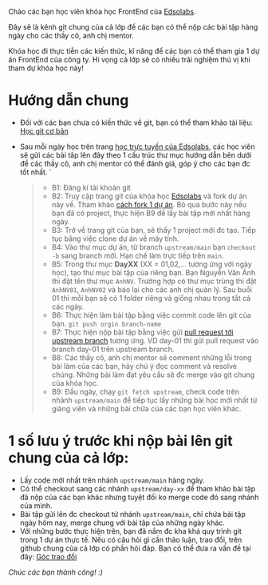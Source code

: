 Chào các bạn học viên khóa học FrontEnd của [Edsolabs](https://edsolabs.com/).

Đây sẽ là kênh git chung của cả lớp để các bạn có thể nộp các bài tập hàng ngày cho các thầy cô, anh chị mentor.

Khóa học đi thực tiễn các kiến thức, kĩ năng để các bạn có thể tham gia 1 dự án FrontEnd của công ty. Hi vọng cả lớp sẽ có nhiều trải nghiệm thú vị khi tham dự khóa học này!

# Hướng dẫn chung

- Đối với các bạn chưa có kiến thức về git, bạn có thể tham khảo tài liệu: [Học git cơ bản](https://backlog.com/git-tutorial/vn/)
- Sau mỗi ngày học trên trang [học trực tuyến của Edsolabs](https://elearning.edsolabs.com/), các học viên sẽ gửi các bài tâp lên đây theo 1 cấu trúc thư mục hướng dẫn bên dưới để các thầy cô, anh chị mentor có thể đánh giá, góp ý cho các bạn đc tốt nhất.
  `

  > - B1: Đăng kí tài khoản git
  > - B2: Truy cập trang git của khóa học [Edsolabs](https://github.com/viehaed/edsolabs-fe) và fork dự án này về. Tham khảo [cách fork 1 dự án](https://docs.github.com/en/get-started/quickstart/fork-a-repo). Bỏ qua bước này nếu bạn đã có project, thực hiện B9 để lấy bài tập mới nhất hàng ngày.
  > - B3: Trở về trang git của bạn, sẽ thấy 1 project mới đc tạo. Tiếp tục bằng việc clone dự án về máy tính.
  > - B4: Vào thư mục dự án, từ branch `upstream/main` bạn `checkout -b` sang branch mới. Hạn chế làm trực tiếp trên `main`.
  > - B5: Trong thư mục **DayXX** (XX = 01,02,... tương ứng với ngày học), tạo thư mục bài tập của riêng bạn. Bạn Nguyễn Văn Ánh thì đặt tên thư mục `AnhNV`. Trường hợp có thư mục trùng thì đặt `AnhNV01`, `AnhNV02` và báo lại cho các anh chị quản lý. Sau buổi 01 thì mỗi bạn sẽ có 1 folder riêng và giống nhau trong tất cả các ngày.
  > - B6: Thực hiện làm bài tập bằng việc commit code lên git của bạn. `git push orgin branch-name`
  > - B7: Thực hiện nộp bài tập bằng việc gửi [pull request tới upstream branch](https://docs.github.com/en/github/collaborating-with-pull-requests/proposing-changes-to-your-work-with-pull-requests/creating-a-pull-request-from-a-fork) tương ứng. VD day-01 thì gửi pull request vào branch day-01 trên upstream branch.
  > - B8: Các thầy cô, anh chị mentor sẽ comment những lỗi trong bài làm của các bạn, hãy chú ý đọc comment và resolve chúng. Những bài làm đạt yêu cầu sẽ đc merge vào git chung của khóa học.
  > - B9: Đầu ngày, chạy `git fetch upstream`, check code trên nhánh `upstream/main` để tiếp tục lấy những bài học mới nhất từ giảng viên và những bài chữa của các bạn học viên khác.

# 1 số lưu ý trước khi nộp bài lên git chung của cả lớp:

- Lấy code mới nhất trên nhánh `upstream/main` hàng ngày.
- Có thể checkout sang các nhánh `upstream/day-xx` để tham khảo bài tập đã nộp của các bạn khác nhưng tuyệt đối ko merge code đó sang nhánh của mình.
- Bài tập gửi lên đc checkout từ nhánh `upstream/main`, chỉ chứa bài tập ngày hôm nay, merge chung với bài tập của những ngày khác.
- Với những bước thực hiện trên, bạn đã nắm đc kha khá quy trình git trong 1 dự án thực tế.
  Nếu có câu hỏi gì cần thảo luận, trao đổi, trên github chung của cả lớp có phần hỏi đáp. Bạn có thể đưa ra vấn đề tại đây: [Góc trao đổi](https://github.com/viehaed/edsolabs-fe/discussions)

_Chúc các bạn thành công! :)_
